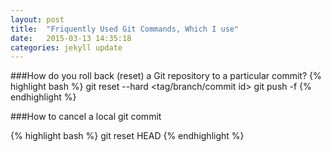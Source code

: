 ```yaml
---
layout: post
title:  "Friquently Used Git Commands, Which I use"
date:   2015-03-13 14:35:18
categories: jekyll update
---
```


###How do you roll back (reset) a Git repository to a particular commit?
{% highlight bash %}
git reset --hard <tag/branch/commit id>
git push <reponame> -f
{% endhighlight %}

###How to cancel a local git commit

{% highlight bash %}
git reset HEAD
{% endhighlight %}